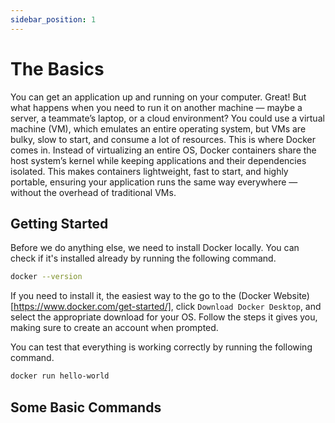 ```yaml
---
sidebar_position: 1
---
```


# The Basics

You can get an application up and running on your computer. Great! But what happens when you need to run it on another machine — maybe a server, a teammate’s laptop, or a cloud environment? You could use a virtual machine (VM), which emulates an entire operating system, but VMs are bulky, slow to start, and consume a lot of resources. This is where Docker comes in. Instead of virtualizing an entire OS, Docker containers share the host system’s kernel while keeping applications and their dependencies isolated. This makes containers lightweight, fast to start, and highly portable, ensuring your application runs the same way everywhere — without the overhead of traditional VMs.

## Getting Started

Before we do anything else, we need to install Docker locally. You can check if it's installed already by running the following command.

```bash
docker --version
```

If you need to install it, the easiest way to the go to the (Docker Website)[https://www.docker.com/get-started/], click `Download Docker Desktop`, and select the appropriate download for your OS. Follow the steps it gives you, making sure to create an account when prompted.

You can test that everything is working correctly by running the following command.

```bash
docker run hello-world
```

## Some Basic Commands

